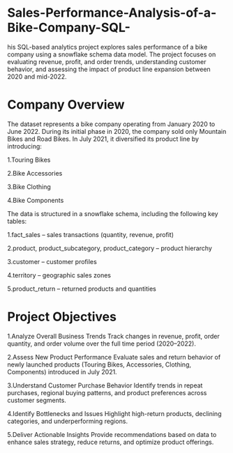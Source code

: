 # Sales-Performance-Analysis-of-a-Bike-Company-SQL-
his SQL-based analytics project explores sales performance of a bike company using a snowflake schema data model. The project focuses on evaluating revenue, profit, and order trends, understanding customer behavior, and assessing the impact of product line expansion between 2020 and mid-2022.

# Company Overview
The dataset represents a bike company operating from January 2020 to June 2022. During its initial phase in 2020, the company sold only Mountain Bikes and Road Bikes. In July 2021, it diversified its product line by introducing:

1.Touring Bikes

2.Bike Accessories

3.Bike Clothing

4.Bike Components

The data is structured in a snowflake schema, including the following key tables:

1.fact_sales – sales transactions (quantity, revenue, profit)

2.product, product_subcategory, product_category – product hierarchy

3.customer – customer profiles

4.territory – geographic sales zones

5.product_return – returned products and quantities

# Project Objectives
1.Analyze Overall Business Trends
Track changes in revenue, profit, order quantity, and order volume over the full time period (2020–2022).

2.Assess New Product Performance
Evaluate sales and return behavior of newly launched products (Touring Bikes, Accessories, Clothing, Components) introduced in July 2021.

3.Understand Customer Purchase Behavior
Identify trends in repeat purchases, regional buying patterns, and product preferences across customer segments.

4.Identify Bottlenecks and Issues
Highlight high-return products, declining categories, and underperforming regions.

5.Deliver Actionable Insights
Provide recommendations based on data to enhance sales strategy, reduce returns, and optimize product offerings.


